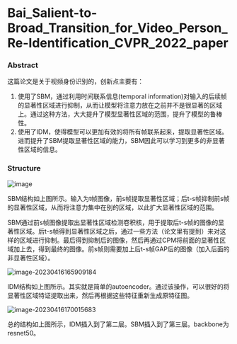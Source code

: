 # Bai_Salient-to-Broad_Transition_for_Video_Person_Re-Identification_CVPR_2022_paper

### Abstract

这篇论文是关于视频身份识别的，创新点主要有：

1. 使用了SBM，通过利用时间联系信息(temporal information)对输入的后续帧的显著性区域进行抑制，从而让模型将注意力放在之前并不是很显著的区域上。通过这种方法，大大提升了模型显著性区域的范围，提升了模型的鲁棒性。
2. 使用了IDM，使得模型可以更加有效的将所有帧联系起来，提取显著性区域。进而提升了SBM提取显著性区域的能力，SBM因此可以学习到更多的非显著性区域的信息。

### Structure

![image](C:\Users\我的电脑\AppData\Roaming\Typora\typora-user-images\image-20230416153315885.png)

SBM结构如上图所示。输入为t帧图像，前s帧提取显著性区域；后t-s帧抑制前s帧的显著性区域，从而将注意力集中在别的区域，以此扩大显著性区域的范围。

SBM通过前s帧图像提取出显著性区域检测卷积核，用于提取后t-s帧的图像的显著性区域。后t-s帧得到显著性区域之后，通过一些方法（论文里有提到）来对这样的区域进行抑制。最后得到抑制后的图像，然后再通过CPM将前面的显著性区域加上去，得到最终的图像。前s帧则需要加上后t-s帧GAP后的图像（加入后面的非显著性区域）。



![image-20230416165909184](C:\Users\我的电脑\AppData\Roaming\Typora\typora-user-images\image-20230416165909184.png)

IDM结构如上图所示。其实就是简单的autoencoder。通过该操作，可以很好的将显著性区域特证提取出来，然后再根据这些特征重新生成原特征图。

![image-20230416170015683](C:\Users\我的电脑\AppData\Roaming\Typora\typora-user-images\image-20230416170015683.png)

总的结构如上图所示，IDM插入到了第二层。SBM插入到了第三层。backbone为resnet50。
